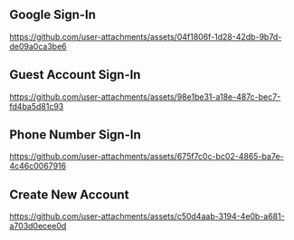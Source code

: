 ## Google Sign-In

https://github.com/user-attachments/assets/04f1806f-1d28-42db-9b7d-de09a0ca3be6

## Guest Account Sign-In

https://github.com/user-attachments/assets/98e1be31-a18e-487c-bec7-fd4ba5d81c93

## Phone Number Sign-In

https://github.com/user-attachments/assets/675f7c0c-bc02-4865-ba7e-4c46c0067916

## Create New Account 

https://github.com/user-attachments/assets/c50d4aab-3194-4e0b-a681-a703d0ecee0d


